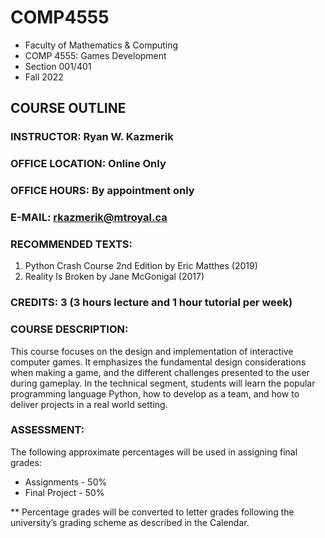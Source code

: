 # COMP4555

* Faculty of Mathematics & Computing
* COMP 4555: Games Development
* Section 001/401
* Fall 2022

## COURSE OUTLINE

### INSTRUCTOR: Ryan W. Kazmerik

### OFFICE LOCATION: Online Only

### OFFICE HOURS: By appointment only

### E-MAIL:		rkazmerik@mtroyal.ca

### RECOMMENDED TEXTS:
1. Python Crash Course 2nd Edition by Eric Matthes (2019) 
2. Reality Is Broken by Jane McGonigal (2017)

### CREDITS: 3 (3 hours lecture and 1 hour tutorial per week)

### COURSE DESCRIPTION: 
This course focuses on the design and implementation of interactive computer games. It emphasizes the fundamental design considerations when making a game, and the different challenges presented to the user during gameplay. In the technical segment, students will learn the popular programming language Python, how to develop as a team, and how to deliver projects in a real world setting. 

### ASSESSMENT: 	
The following approximate percentages will be used in assigning final grades:

* Assignments - 50%
* Final Project - 50%

** Percentage grades will be converted to letter grades following the university’s grading scheme as described in the Calendar.

